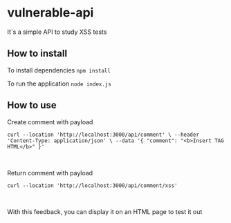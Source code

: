 # vulnerable-api

It`s a simple API to study XSS tests

## How to install

To install dependencies
`npm install`

To run the application
`node index.js`

## How to use

Create comment with payload

`curl --location 'http://localhost:3000/api/comment' \
--header 'Content-Type: application/json' \
--data '{
    "comment": "<b>Insert TAG HTML</b>"
}'`

<br>

Return comment with payload

`curl --location 'http://localhost:3000/api/comment/xss'`

<br>

With this feedback, you can display it on an HTML page to test it out